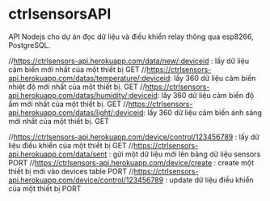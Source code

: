 # ctrlsensorsAPI
API Nodejs cho dự án đọc dữ liệu và điều khiển relay thông qua esp8266, PostgreSQL.

//https://ctrlsensors-api.herokuapp.com/data/new/:deviceid : lấy dữ liệu cảm biến mới nhất của một thiết bị          GET
//https://ctrlsensors-api.herokuapp.com/datas/temperature/:deviceid: lấy 360 dữ liệu cảm biến nhiệt độ mới nhất của một thiết bị.   GET
//https://ctrlsensors-api.herokuapp.com/datas/humidity/:deviceid: lấy 360 dữ liệu cảm biến độ ẩm mới nhất của một thiết bị.    GET
//https://ctrlsensors-api.herokuapp.com/datas/light/:deviceid: lấy 360 dữ liệu cảm biến ánh sáng mới nhất của một thiết bị.     GET

//https://ctrlsensors-api.herokuapp.com/device/control/123456789 : lấy dữ liệu điều khiển của một thiết bị    GET
//https://ctrlsensors-api.herokuapp.com/data/sent : gửi một dữ liệu mới lên bảng dữ liệu sensors               PORT
//https://ctrlsensors-api.herokuapp.com/device/create : create một thiết bị mới vào devices table               PORT
//https://ctrlsensors-api.herokuapp.com/device/control/123456789 : update dữ liệu điều khiển của một thiết bị     PORT
